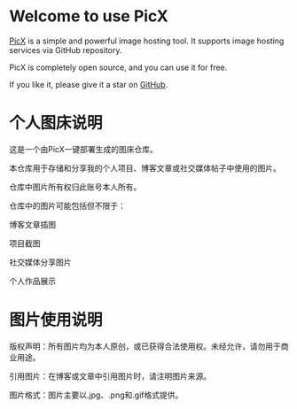 
# Welcome to use PicX

[PicX](https://github.com/XPoet/picx) is a simple and powerful image hosting tool. It supports image hosting services via GitHub repository.

PicX is completely open source, and you can use it for free.

If you like it, please give it a star on [GitHub](https://github.com/XPoet/picx).

# 个人图床说明
这是一个由PicX一键部署生成的图床仓库。

本仓库用于存储和分享我的个人项目、博客文章或社交媒体帖子中使用的图片。

仓库中图片所有权归此账号本人所有。

仓库中的图片可能包括但不限于：

博客文章插图

项目截图

社交媒体分享图片

个人作品展示

# 图片使用说明

版权声明：所有图片均为本人原创，或已获得合法使用权。未经允许，请勿用于商业用途。

引用图片：在博客或文章中引用图片时，请注明图片来源。

图片格式：图片主要以.jpg、.png和.gif格式提供。
